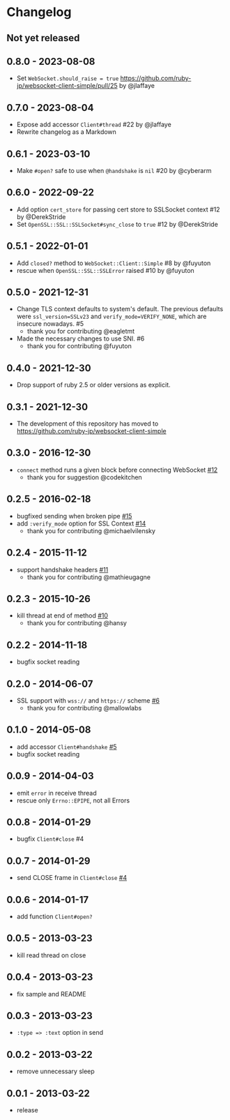 # Changelog

## Not yet released

## 0.8.0 - 2023-08-08
* Set `WebSocket.should_raise = true` https://github.com/ruby-jp/websocket-client-simple/pull/25 by @jlaffaye

## 0.7.0 - 2023-08-04
* Expose add accessor `Client#thread` #22 by @jlaffaye
* Rewrite changelog as a Markdown

## 0.6.1 - 2023-03-10
* Make `#open?` safe to use when `@handshake` is `nil` #20 by @cyberarm

## 0.6.0 - 2022-09-22
* Add option `cert_store` for passing cert store to SSLSocket context #12 by @DerekStride
* Set `OpenSSL::SSL::SSLSocket#sync_close` to `true` #12 by @DerekStride

## 0.5.1 - 2022-01-01
* Add `closed?` method to `WebSocket::Client::Simple` #8 by @fuyuton
* rescue when `OpenSSL::SSL::SSLError` raised #10 by @fuyuton

## 0.5.0 - 2021-12-31
* Change TLS context defaults to system's default. The previous defaults were `ssl_version=SSLv23` and `verify_mode=VERIFY_NONE`, which are insecure nowadays. #5
  * thank you for contributing @eagletmt
* Made the necessary changes to use SNI. #6
  * thank you for contributing @fuyuton

## 0.4.0 - 2021-12-30
* Drop support of ruby 2.5 or older versions as explicit.

## 0.3.1 - 2021-12-30
* The development of this repository has moved to https://github.com/ruby-jp/websocket-client-simple

## 0.3.0 - 2016-12-30
* `connect` method runs a given block before connecting WebSocket  [#12](https://github.com/shokai/websocket-client-simple/issues/12)
  * thank you for suggestion @codekitchen

## 0.2.5 - 2016-02-18
* bugfixed sending when broken pipe [#15](https://github.com/shokai/websocket-client-simple/pull/15)
* add `:verify_mode` option for SSL Context [#14](https://github.com/shokai/websocket-client-simple/pull/14)
  * thank you for contributing @michaelvilensky

## 0.2.4 - 2015-11-12
* support handshake headers  [#11](https://github.com/shokai/websocket-client-simple/pull/11)
  * thank you for contributing @mathieugagne

## 0.2.3 - 2015-10-26
* kill thread at end of method [#10](https://github.com/shokai/websocket-client-simple/pull/10)
  * thank you for contributing @hansy

## 0.2.2 - 2014-11-18
* bugfix socket reading

## 0.2.0 - 2014-06-07
* SSL support with `wss://` and `https://` scheme [#6](https://github.com/shokai/websocket-client-simple/pull/6)
  * thank you for contributing @mallowlabs

## 0.1.0 - 2014-05-08
* add accessor `Client#handshake` [#5](https://github.com/shokai/websocket-client-simple/issues/5)
* bugfix socket reading

## 0.0.9 - 2014-04-03
* emit `error` in receive thread
* rescue only `Errno::EPIPE`, not all Errors

## 0.0.8 - 2014-01-29
* bugfix `Client#close` #4

## 0.0.7 - 2014-01-29
* send CLOSE frame in `Client#close` [#4](https://github.com/shokai/websocket-client-simple/issues/4)
## 0.0.6 - 2014-01-17
* add function `Client#open?`

## 0.0.5 - 2013-03-23
* kill read thread on close

## 0.0.4 - 2013-03-23
* fix sample and README

## 0.0.3 - 2013-03-23
* `:type => :text` option in send

## 0.0.2 - 2013-03-22
* remove unnecessary sleep

## 0.0.1 - 2013-03-22
* release
